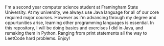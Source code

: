 I'm a second year computer science student at Framingham State University. At my university, we always use Java language for all of our core required major courses. However as I'm advancing through my degree and oppurtunities arise, learning other programming languages is essential. In this repository, I will 
be doing basics and exercises I did in Java, and remaking them in Python. Ranging from print statements all the way to LeetCode hard problems. Enjoy!